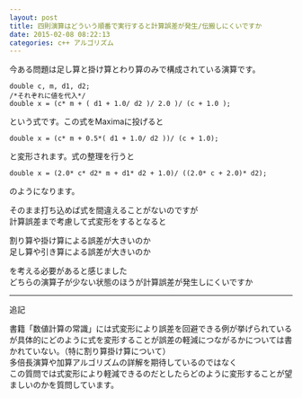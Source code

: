```yaml
---
layout: post
title: 四則演算はどういう順番で実行すると計算誤差が発生/伝搬しにくいですか
date: 2015-02-08 08:22:13
categories: c++ アルゴリズム
---
```

<p>今ある問題は足し算と掛け算とわり算のみで構成されている演算です。</p>

```
double c, m, d1, d2;
/*それぞれに値を代入*/
double x = (c* m + ( d1 + 1.0/ d2 )/ 2.0 )/ (c + 1.0 );
```

<p>という式です。この式をMaximaに投げると</p>

```
double x = (c* m + 0.5*( d1 + 1.0/ d2 ))/ (c + 1.0);
```

<p>と変形されます。式の整理を行うと</p>

```
double x = (2.0* c* d2* m + d1* d2 + 1.0)/ ((2.0* c + 2.0)* d2);
```

<p>のようになります。</p>

<p>そのまま打ち込めば式を間違えることがないのですが<br>
計算誤差まで考慮して式変形をするとなると</p>

<p>割り算や掛け算による誤差が大きいのか<br>
足し算や引き算による誤差が大きいのか</p>

<p>を考える必要があると感じました<br>
どちらの演算子が少ない状態のほうが計算誤差が発生しにくいですか</p>

<hr>

<p>追記</p>

<p>書籍「数値計算の常識」には式変形により誤差を回避できる例が挙げられているが具体的にどのように式を変形することが誤差の軽減につながるかについては書かれていない。（特に割り算掛け算について）<br>
多倍長演算や加算アルゴリズムの詳解を期待しているのではなく<br>
この質問では式変形により軽減できるのだとしたらどのように変形することが望ましいのかを質問しています。</p>
